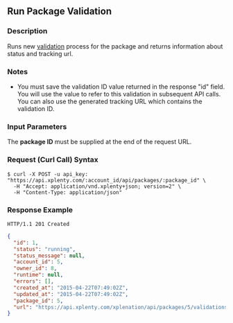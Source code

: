 ## Run Package Validation

### Description
Runs new [validation](https://github.com/xplenty/xplenty-api-doc-v2/blob/master/resources/package-validation.md) process for the package and returns information about status and tracking url.

### Notes
* You must save the validation ID value returned in the response "id" field. You will use the value to refer to this validation in subsequent API calls. You can also use the generated tracking URL which contains the validation ID.

### Input Parameters
The **package ID** must be supplied at the end of the request URL.

### Request (Curl Call) Syntax
```shell
$ curl -X POST -u api_key: "https://api.xplenty.com/:account_id/api/packages/:package_id" \
  -H "Accept: application/vnd.xplenty+json; version=2" \
  -H "Content-Type: application/json"
```

### Response Example
```HTTP
HTTP/1.1 201 Created
```

```json
{
  "id": 1,
  "status": "running",
  "status_message": null,
  "account_id": 5,
  "owner_id": 8,
  "runtime": null,
  "errors": [],
  "created_at": "2015-04-22T07:49:02Z",
  "updated_at": "2015-04-22T07:49:02Z",
  "package_id": 5,
  "url": "https://api.xplenty.com/xplenation/api/packages/5/validations/1"
}
```
